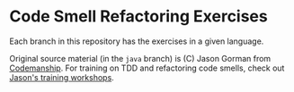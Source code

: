 # Code Smell Refactoring Exercises

Each branch in this repository has the exercises in a given language.

Original source material (in the `java` branch) is (C) Jason Gorman from
[Codemanship][c]. For training on TDD and refactoring code smells, check out
[Jason's training workshops][tw].

[c]: http://codemanship.co.uk/
[tw]: http://codemanship.co.uk/tdd.html
